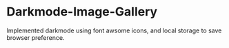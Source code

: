 # Darkmode-Image-Gallery

Implemented darkmode using font awsome icons, and local storage to save browser preference.
